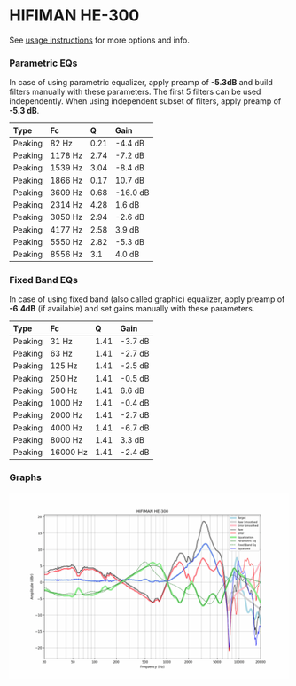 # HIFIMAN HE-300
See [usage instructions](https://github.com/jaakkopasanen/AutoEq#usage) for more options and info.

### Parametric EQs
In case of using parametric equalizer, apply preamp of **-5.3dB** and build filters manually
with these parameters. The first 5 filters can be used independently.
When using independent subset of filters, apply preamp of **-5.3 dB**.

| Type    | Fc      |    Q | Gain     |
|:--------|:--------|:-----|:---------|
| Peaking | 82 Hz   | 0.21 | -4.4 dB  |
| Peaking | 1178 Hz | 2.74 | -7.2 dB  |
| Peaking | 1539 Hz | 3.04 | -8.4 dB  |
| Peaking | 1866 Hz | 0.17 | 10.7 dB  |
| Peaking | 3609 Hz | 0.68 | -16.0 dB |
| Peaking | 2314 Hz | 4.28 | 1.6 dB   |
| Peaking | 3050 Hz | 2.94 | -2.6 dB  |
| Peaking | 4177 Hz | 2.58 | 3.9 dB   |
| Peaking | 5550 Hz | 2.82 | -5.3 dB  |
| Peaking | 8556 Hz | 3.1  | 4.0 dB   |

### Fixed Band EQs
In case of using fixed band (also called graphic) equalizer, apply preamp of **-6.4dB**
(if available) and set gains manually with these parameters.

| Type    | Fc       |    Q | Gain    |
|:--------|:---------|:-----|:--------|
| Peaking | 31 Hz    | 1.41 | -3.7 dB |
| Peaking | 63 Hz    | 1.41 | -2.7 dB |
| Peaking | 125 Hz   | 1.41 | -2.5 dB |
| Peaking | 250 Hz   | 1.41 | -0.5 dB |
| Peaking | 500 Hz   | 1.41 | 6.6 dB  |
| Peaking | 1000 Hz  | 1.41 | -0.4 dB |
| Peaking | 2000 Hz  | 1.41 | -2.7 dB |
| Peaking | 4000 Hz  | 1.41 | -6.7 dB |
| Peaking | 8000 Hz  | 1.41 | 3.3 dB  |
| Peaking | 16000 Hz | 1.41 | -2.4 dB |

### Graphs
![](./HIFIMAN%20HE-300.png)